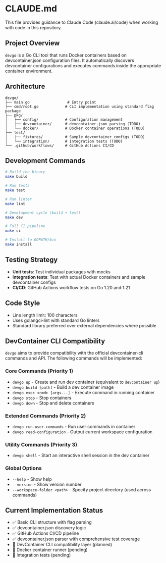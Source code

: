 # CLAUDE.md

This file provides guidance to Claude Code (claude.ai/code) when working with code in this repository.

## Project Overview

`devgo` is a Go CLI tool that runs Docker containers based on devcontainer.json configuration files. It automatically discovers devcontainer configurations and executes commands inside the appropriate container environment.

## Architecture

```
devgo/
├── main.go                 # Entry point
├── cmd/root.go            # CLI implementation using standard flag package
├── pkg/
│   ├── config/            # Configuration management
│   ├── devcontainer/      # devcontainer.json parsing (TODO)
│   └── docker/            # Docker container operations (TODO)
├── test/
│   ├── fixtures/          # Sample devcontainer configs (TODO)
│   └── integration/       # Integration tests (TODO)
└── .github/workflows/     # GitHub Actions CI/CD
```

## Development Commands

```bash
# Build the binary
make build

# Run tests
make test

# Run linter
make lint

# Development cycle (build + test)
make dev

# Full CI pipeline
make ci

# Install to GOPATH/bin
make install
```

## Testing Strategy

- **Unit tests**: Test individual packages with mocks
- **Integration tests**: Test with actual Docker containers and sample devcontainer configs
- **CI/CD**: GitHub Actions workflow tests on Go 1.20 and 1.21

## Code Style

- Line length limit: 100 characters
- Uses golangci-lint with standard Go linters
- Standard library preferred over external dependencies where possible

## DevContainer CLI Compatibility

`devgo` aims to provide compatibility with the official devcontainer-cli commands and API. The following commands will be implemented:

### Core Commands (Priority 1)
- `devgo up` - Create and run dev container (equivalent to `devcontainer up`)
- `devgo build [path]` - Build a dev container image
- `devgo exec <cmd> [args...]` - Execute command in running container
- `devgo stop` - Stop containers
- `devgo down` - Stop and delete containers

### Extended Commands (Priority 2)
- `devgo run-user-commands` - Run user commands in container
- `devgo read-configuration` - Output current workspace configuration

### Utility Commands (Priority 3)
- `devgo shell` - Start an interactive shell session in the dev container

### Global Options
- `--help` - Show help
- `--version` - Show version number
- `--workspace-folder <path>` - Specify project directory (used across commands)

## Current Implementation Status

- ✅ Basic CLI structure with flag parsing
- ✅ devcontainer.json discovery logic
- ✅ GitHub Actions CI/CD pipeline
- ✅ devcontainer.json parser with comprehensive test coverage
- 🚧 DevContainer CLI compatibility layer (planned)
- 🚧 Docker container runner (pending)
- 🚧 Integration tests (pending)
